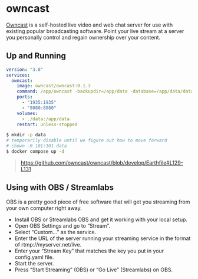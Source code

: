 owncast
=======

[Owncast][1] is a self-hosted live video and web chat server for use with
existing popular broadcasting software. Point your live stream at a server you
personally control and regain ownership over your content.

## Up and Running

```yaml
version: "3.8"
services:
  owncast:
    image: owncast/owncast:0.1.3
    command: /app/owncast -backupdir=/app/data -database=/app/data/database.db
    ports:
      - "1935:1935"
      - "8080:8080"
    volumes:
      - ./data:/app/data
    restart: unless-stopped
```

```bash
$ mkdir -p data
# temporarily disable until we figure out how to move forward
# chown -R 101:101 data
$ docker compose up -d
```

> https://github.com/owncast/owncast/blob/develop/Earthfile#L129-L131

## Using with OBS / Streamlabs

OBS is a pretty good piece of free software that will get you streaming from your own computer right away.

- Install OBS or Streamlabs OBS and get it working with your local setup.
- Open OBS Settings and go to “Stream”.
- Select “Custom…” as the service.
- Enter the URL of the server running your streaming service in the format of rtmp://myserver.net/live.
- Enter your “Stream Key” that matches the key you put in your config.yaml file.
- Start the server.
- Press “Start Streaming” (OBS) or “Go Live” (Streamlabs) on OBS.

[1]: https://owncast.online/
